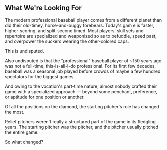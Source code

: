 
## What We're Looking For
The modern professional baseball player comes from a different planet than did their old-timey, horse-and-buggy forebears. Today's gam  e is faster, higher-scoring, and split-second timed. Most players' skill sets and repertoire are specialized and weaponized so as to befuddle, speed past, and overpower the suckers wearing the other-colored caps.

This is undisputed.

Also undisputed is that the "professional" baseball player of ~150 years ago was not a full-time, this-is-all-I-do professional. For its first few decades, baseball was a seasonal job played before crowds of maybe a few hundred spectators for the biggest games.

And owing to the vocation's part-time nature, almost nobody crafted their game with a specialized approach — beyond some penchant, preference, or aptitude for one position or another.

Of all the positions on the diamond, the starting pitcher's role has changed the most.

Relief pitchers weren't really a structured part of the game in its fledgling years. The starting pitcher was the pitcher, and the pitcher usually pitched the entire game.

So what changed?
